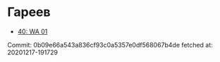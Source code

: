 # Гареев
- [40: WA 01](40.md)

Commit: 0b09e66a543a836cf93c0a5357e0df568067b4de
 fetched at: 20201217-191729
